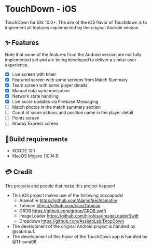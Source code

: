 # TouchDown - iOS

TouchDown for iOS 10.0+. The aim of the iOS flavor of Touchdown is to implement all features implemented by the original Android version. 

## ✨ Features

Note that some of the features from the Android version are not fully implemented yet and are being developed to deliver a similar user experience.

- [x] Live screen with timer
- [x] Featured screen with some screens from Match Summary
- [x] Team screen with some player details
- [x] Manual data synchronization 
- [x] Network state handling
- [x] Live score updates via Firebase Messaging
- [ ] Match photos in the match summary section
- [ ] Count of score actions and position name in the player detail
- [ ] Points screen
- [ ] Bradby Express screen

## 📱Build requirements

- XCODE 10.1
- MacOS Mojave (10.14.1)

## 💳 Credit

The projects and people that make this project happen!

- This iOS project makes use of the following cocoapods!
  - Alamofire https://github.com/Alamofire/Alamofire 
  - Tabman https://github.com/uias/Tabman
  - GRDB https://github.com/groue/GRDB.swift
  - ImageLoader https://github.com/hirohisa/ImageLoaderSwift
  - Dropdown https://github.com/AssistoLab/DropDown
- The development of the original Android project is handled by @sabrirauf.
- The development of this flavor of the TouchDown app is handled by @Thisura98
